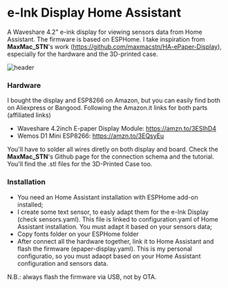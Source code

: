# e-Ink Display Home Assistant

A Waveshare 4.2" e-ink display for viewing sensors data from Home Assistant. The firmware is based on ESPHome. I take inspiration from <b>MaxMac_STN</b>'s work (https://github.com/maxmacstn/HA-ePaper-Display), especially for the hardware and the 3D-printed case.

![header](https://github.com/sainz/Home-Assistant-e-Ink-Display/blob/main/images/PXL_20220108_093319359.jpg?raw=true)


### Hardware
I bought the display and ESP8266 on Amazon, but you can easily find both on Aliexpress or Bangood. Following the Amazon.it links for both parts (affiliated links)
- Waveshare 4.2inch E-paper Display Module: https://amzn.to/3ESIhD4
- Wemos D1 Mini ESP8266: https://amzn.to/3EQsyEu

You'll have to solder all wires diretly on both display and board. Check the <b>MaxMac_STN</b>'s Github page for the connection schema and the tutorial. You'll find the .stl files for the 3D-Printed Case too.


### Installation
- You need an Home Assistant installation with ESPHome add-on installed;
- I create some text sensor, to easly adapt them for the e-Ink Display (check sensors.yaml). This file is linked to configuration.yaml of Home Assistant installation. You must adapt it based on your sensors data;
- Copy fonts folder on your ESPHome folder
- After connect all the hardware together, link it to Home Assistant and flash the firmware (epaper-display.yaml). This is my personal configuratio, so you must adaopt based on your Home Assistant configuration and sensors data.

N.B.: always flash the firmware via USB, not by OTA.
